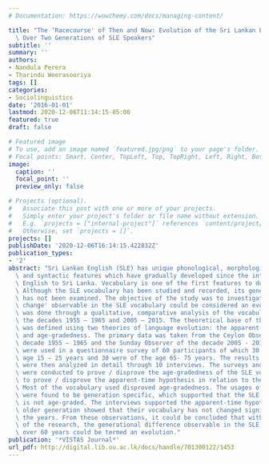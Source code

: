 ```yaml
---
# Documentation: https://wowchemy.com/docs/managing-content/

title: "The ‘Racecourse' of Then and Now: Evolution of the Sri Lankan English Vocabulary\
  \ Over Two Generations of SLE Speakers"
subtitle: ''
summary: ''
authors:
- Nandula Perera
- Tharindu Weerasooriya
tags: []
categories:
- Sociolinguistics
date: '2016-01-01'
lastmod: 2020-12-06T11:14:15-05:00
featured: true
draft: false

# Featured image
# To use, add an image named `featured.jpg/png` to your page's folder.
# Focal points: Smart, Center, TopLeft, Top, TopRight, Left, Right, BottomLeft, Bottom, BottomRight.
image:
  caption: ''
  focal_point: ''
  preview_only: false

# Projects (optional).
#   Associate this post with one or more of your projects.
#   Simply enter your project's folder or file name without extension.
#   E.g. `projects = ["internal-project"]` references `content/project/deep-learning/index.md`.
#   Otherwise, set `projects = []`.
projects: []
publishDate: '2020-12-06T16:14:15.422832Z'
publication_types:
- '2'
abstract: "Sri Lankan English (SLE) has unique phonological, morphological, lexical\
  \ and syntactic features which have gradually developed since the introduction of\
  \ English to Sri Lanka. Vocabulary is one of the first features to develop in SLE.\
  \ Although the SLE vocabulary has been studied and recorded, its generational difference\
  \ has not been examined. The objective of the study was to investigate if the ‘generational\
  \ change' observable in the SLE vocabulary could be considered an evolution. This\
  \ was done through a qualitative, comparative analysis of the vocabulary used in\
  \ the decades 1955 – 1965 and 2005 – 2015. The theoretical base of the research\
  \ was defined using two theories of language evolution: the apparent-time hypothesis\
  \ and age-gradedness. The primary data was taken from the Ceylon Observer of the\
  \ decade 1955 – 1965 and the Sunday Observer of the decade 2005 - 2015. The words\
  \ were used in a questionnaire survey of 60 participants of which 30 were of the\
  \ age 15 – 25 years and 30 were of the age 65- 75 years. The results of the survey\
  \ were then analyzed in detail through 10 interviews. The surveys and the interviews\
  \ were conducted to prove / disprove the age-gradedness of the SLE vocabulary and\
  \ to prove / disprove the apparent-time hypothesis in relation to the SLE vocabulary.\
  \ Most of the vocabulary used disproved age-gradedness. The usages of these terms\
  \ were found to be generation specific, which supported that the SLE vocabulary\
  \ is not age-graded. The interviews supported the apparent-time hypotheses as the\
  \ older generation showed that their vocabulary has not changed significantly over\
  \ the years. From these observations, it could be concluded that within the scope\
  \ of the research, the generational difference observable in the SLE vocabulary\
  \ over 60 years could be termed an evolution."
publication: '*VISTAS Journal*'
url_pdf: http://digital.lib.ou.ac.lk/docs/handle/701300122/1453
---
```

